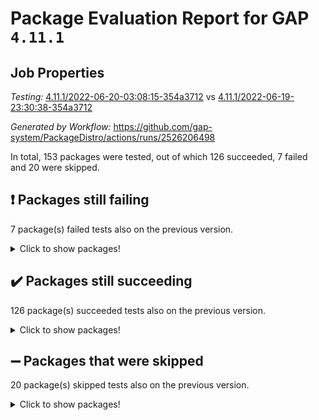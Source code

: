 # Package Evaluation Report for GAP `4.11.1`

## Job Properties

*Testing:* [4.11.1/2022-06-20-03:08:15-354a3712](https://github.com/gap-system/PackageDistro/blob/data/reports/4.11.1/2022-06-20-03:08:15-354a3712) vs [4.11.1/2022-06-19-23:30:38-354a3712](https://github.com/gap-system/PackageDistro/blob/data/reports/4.11.1/2022-06-19-23:30:38-354a3712)

*Generated by Workflow:* https://github.com/gap-system/PackageDistro/actions/runs/2526206498

In total, 153 packages were tested, out of which 126 succeeded, 7 failed and 20 were skipped.

## :exclamation: Packages still failing

7 package(s) failed tests also on the previous version.
<details><summary>Click to show packages!</summary>

- fining 1.4.1 [(failure)](https://github.com/gap-system/PackageDistro/runs/6959704612?check_suite_focus=true)
- francy 1.2.4 [(failure)](https://github.com/gap-system/PackageDistro/runs/6959704853?check_suite_focus=true)
- hap 1.41 [(failure)](https://github.com/gap-system/PackageDistro/runs/6959705292?check_suite_focus=true)
- normalizinterface 1.3.2 [(failure)](https://github.com/gap-system/PackageDistro/runs/6959706583?check_suite_focus=true)
- packagemanager 1.2 [(failure)](https://github.com/gap-system/PackageDistro/runs/6959706797?check_suite_focus=true)
- recog 1.3.2 [(failure)](https://github.com/gap-system/PackageDistro/runs/6959707342?check_suite_focus=true)
- semigroups 4.0.0 [(failure)](https://github.com/gap-system/PackageDistro/runs/6959707590?check_suite_focus=true)
</details>

## :heavy_check_mark: Packages still succeeding

126 package(s) succeeded tests also on the previous version.
<details><summary>Click to show packages!</summary>

- ace 5.4 [(success)](https://github.com/gap-system/PackageDistro/runs/6959702776?check_suite_focus=true)
- aclib 1.3.2 [(success)](https://github.com/gap-system/PackageDistro/runs/6959702841?check_suite_focus=true)
- agt 0.2 [(success)](https://github.com/gap-system/PackageDistro/runs/6959702897?check_suite_focus=true)
- alnuth 3.2.1 [(success)](https://github.com/gap-system/PackageDistro/runs/6959702943?check_suite_focus=true)
- anupq 3.2.6 [(success)](https://github.com/gap-system/PackageDistro/runs/6959702986?check_suite_focus=true)
- atlasrep 2.1.2 [(success)](https://github.com/gap-system/PackageDistro/runs/6959703027?check_suite_focus=true)
- autodoc 2022.03.10 [(success)](https://github.com/gap-system/PackageDistro/runs/6959703083?check_suite_focus=true)
- automata 1.15 [(success)](https://github.com/gap-system/PackageDistro/runs/6959703128?check_suite_focus=true)
- automgrp 1.3.2 [(success)](https://github.com/gap-system/PackageDistro/runs/6959703184?check_suite_focus=true)
- autpgrp 1.10.2 [(success)](https://github.com/gap-system/PackageDistro/runs/6959703235?check_suite_focus=true)
- cap 2022.06-03 [(success)](https://github.com/gap-system/PackageDistro/runs/6959703281?check_suite_focus=true)
- caratinterface 2.3.3 [(success)](https://github.com/gap-system/PackageDistro/runs/6959703334?check_suite_focus=true)
- cddinterface 2020.06.24 [(success)](https://github.com/gap-system/PackageDistro/runs/6959703382?check_suite_focus=true)
- circle 1.6.5 [(success)](https://github.com/gap-system/PackageDistro/runs/6959703429?check_suite_focus=true)
- classicpres 1.22 [(success)](https://github.com/gap-system/PackageDistro/runs/6959703479?check_suite_focus=true)
- cohomolo 1.6.10 [(success)](https://github.com/gap-system/PackageDistro/runs/6959703547?check_suite_focus=true)
- congruence 1.2.4 [(success)](https://github.com/gap-system/PackageDistro/runs/6959703592?check_suite_focus=true)
- corelg 1.56 [(success)](https://github.com/gap-system/PackageDistro/runs/6959703635?check_suite_focus=true)
- crime 1.6 [(success)](https://github.com/gap-system/PackageDistro/runs/6959703699?check_suite_focus=true)
- crisp 1.4.5 [(success)](https://github.com/gap-system/PackageDistro/runs/6959703746?check_suite_focus=true)
- crypting 0.10 [(success)](https://github.com/gap-system/PackageDistro/runs/6959703796?check_suite_focus=true)
- cryst 4.1.24 [(success)](https://github.com/gap-system/PackageDistro/runs/6959703846?check_suite_focus=true)
- crystcat 1.1.9 [(success)](https://github.com/gap-system/PackageDistro/runs/6959703897?check_suite_focus=true)
- ctbllib 1.3.4 [(success)](https://github.com/gap-system/PackageDistro/runs/6959703947?check_suite_focus=true)
- cubefree 1.19 [(success)](https://github.com/gap-system/PackageDistro/runs/6959703991?check_suite_focus=true)
- curlinterface 2.2.2 [(success)](https://github.com/gap-system/PackageDistro/runs/6959704040?check_suite_focus=true)
- cvec 2.7.5 [(success)](https://github.com/gap-system/PackageDistro/runs/6959704089?check_suite_focus=true)
- datastructures 0.2.7 [(success)](https://github.com/gap-system/PackageDistro/runs/6959704145?check_suite_focus=true)
- deepthought 1.0.5 [(success)](https://github.com/gap-system/PackageDistro/runs/6959704192?check_suite_focus=true)
- design 1.7 [(success)](https://github.com/gap-system/PackageDistro/runs/6959704229?check_suite_focus=true)
- difsets 2.3.1 [(success)](https://github.com/gap-system/PackageDistro/runs/6959704273?check_suite_focus=true)
- digraphs 1.5.3 [(success)](https://github.com/gap-system/PackageDistro/runs/6959704314?check_suite_focus=true)
- edim 1.3.5 [(success)](https://github.com/gap-system/PackageDistro/runs/6959704353?check_suite_focus=true)
- example 4.3.1 [(success)](https://github.com/gap-system/PackageDistro/runs/6959704410?check_suite_focus=true)
- factint 1.6.3 [(success)](https://github.com/gap-system/PackageDistro/runs/6959704482?check_suite_focus=true)
- ferret 1.0.7 [(success)](https://github.com/gap-system/PackageDistro/runs/6959704531?check_suite_focus=true)
- fga 1.4.0 [(success)](https://github.com/gap-system/PackageDistro/runs/6959704570?check_suite_focus=true)
- float 1.0.3 [(success)](https://github.com/gap-system/PackageDistro/runs/6959704650?check_suite_focus=true)
- format 1.4.3 [(success)](https://github.com/gap-system/PackageDistro/runs/6959704681?check_suite_focus=true)
- forms 1.2.7 [(success)](https://github.com/gap-system/PackageDistro/runs/6959704710?check_suite_focus=true)
- fplsa 1.2.5 [(success)](https://github.com/gap-system/PackageDistro/runs/6959704761?check_suite_focus=true)
- fr 2.4.8 [(success)](https://github.com/gap-system/PackageDistro/runs/6959704803?check_suite_focus=true)
- fwtree 1.3 [(success)](https://github.com/gap-system/PackageDistro/runs/6959704899?check_suite_focus=true)
- gbnp 1.0.5 [(success)](https://github.com/gap-system/PackageDistro/runs/6959704935?check_suite_focus=true)
- generalizedmorphismsforcap 2022.05-01 [(success)](https://github.com/gap-system/PackageDistro/runs/6959704975?check_suite_focus=true)
- genss 1.6.6 [(success)](https://github.com/gap-system/PackageDistro/runs/6959705000?check_suite_focus=true)
- gradedringforhomalg 2022.03-01 [(success)](https://github.com/gap-system/PackageDistro/runs/6959705035?check_suite_focus=true)
- grape 4.8.5 [(success)](https://github.com/gap-system/PackageDistro/runs/6959705080?check_suite_focus=true)
- groupoids 1.69 [(success)](https://github.com/gap-system/PackageDistro/runs/6959705116?check_suite_focus=true)
- grpconst 2.6.2 [(success)](https://github.com/gap-system/PackageDistro/runs/6959705175?check_suite_focus=true)
- guarana 0.96.3 [(success)](https://github.com/gap-system/PackageDistro/runs/6959705228?check_suite_focus=true)
- guava 3.16 [(success)](https://github.com/gap-system/PackageDistro/runs/6959705261?check_suite_focus=true)
- hapcryst 0.1.14 [(success)](https://github.com/gap-system/PackageDistro/runs/6959705336?check_suite_focus=true)
- hecke 1.5.3 [(success)](https://github.com/gap-system/PackageDistro/runs/6959705373?check_suite_focus=true)
- help 3.5 [(success)](https://github.com/gap-system/PackageDistro/runs/6959705414?check_suite_focus=true)
- idrel 2.44 [(success)](https://github.com/gap-system/PackageDistro/runs/6959705461?check_suite_focus=true)
- images 1.3.1 [(success)](https://github.com/gap-system/PackageDistro/runs/6959705520?check_suite_focus=true)
- intpic 0.3.0 [(success)](https://github.com/gap-system/PackageDistro/runs/6959705553?check_suite_focus=true)
- io 4.7.2 [(success)](https://github.com/gap-system/PackageDistro/runs/6959705594?check_suite_focus=true)
- irredsol 1.4.3 [(success)](https://github.com/gap-system/PackageDistro/runs/6959705648?check_suite_focus=true)
- json 2.1.0 [(success)](https://github.com/gap-system/PackageDistro/runs/6959705705?check_suite_focus=true)
- jupyterkernel 1.4.1 [(success)](https://github.com/gap-system/PackageDistro/runs/6959705740?check_suite_focus=true)
- jupyterviz 1.5.1 [(success)](https://github.com/gap-system/PackageDistro/runs/6959705785?check_suite_focus=true)
- kan 1.34 [(success)](https://github.com/gap-system/PackageDistro/runs/6959705832?check_suite_focus=true)
- kbmag 1.5.9 [(success)](https://github.com/gap-system/PackageDistro/runs/6959705881?check_suite_focus=true)
- laguna 3.9.5 [(success)](https://github.com/gap-system/PackageDistro/runs/6959705929?check_suite_focus=true)
- liealgdb 2.2.1 [(success)](https://github.com/gap-system/PackageDistro/runs/6959705976?check_suite_focus=true)
- liepring 2.6 [(success)](https://github.com/gap-system/PackageDistro/runs/6959706026?check_suite_focus=true)
- liering 2.4.2 [(success)](https://github.com/gap-system/PackageDistro/runs/6959706062?check_suite_focus=true)
- linearalgebraforcap 2022.06-02 [(success)](https://github.com/gap-system/PackageDistro/runs/6959706116?check_suite_focus=true)
- loops 3.4.1 [(success)](https://github.com/gap-system/PackageDistro/runs/6959706148?check_suite_focus=true)
- lpres 1.0.3 [(success)](https://github.com/gap-system/PackageDistro/runs/6959706185?check_suite_focus=true)
- majoranaalgebras 1.4 [(success)](https://github.com/gap-system/PackageDistro/runs/6959706242?check_suite_focus=true)
- mapclass 1.4.5 [(success)](https://github.com/gap-system/PackageDistro/runs/6959706278?check_suite_focus=true)
- matgrp 0.64 [(success)](https://github.com/gap-system/PackageDistro/runs/6959706323?check_suite_focus=true)
- modisom 2.5.2 [(success)](https://github.com/gap-system/PackageDistro/runs/6959706359?check_suite_focus=true)
- modulepresentationsforcap 2022.05-03 [(success)](https://github.com/gap-system/PackageDistro/runs/6959706395?check_suite_focus=true)
- monoidalcategories 2022.06-04 [(success)](https://github.com/gap-system/PackageDistro/runs/6959706437?check_suite_focus=true)
- nconvex 2020.11-04 [(success)](https://github.com/gap-system/PackageDistro/runs/6959706479?check_suite_focus=true)
- nilmat 1.4.1 [(success)](https://github.com/gap-system/PackageDistro/runs/6959706508?check_suite_focus=true)
- nock 1.5 [(success)](https://github.com/gap-system/PackageDistro/runs/6959706551?check_suite_focus=true)
- nq 2.5.8 [(success)](https://github.com/gap-system/PackageDistro/runs/6959706625?check_suite_focus=true)
- numericalsgps 1.3.0 [(success)](https://github.com/gap-system/PackageDistro/runs/6959706668?check_suite_focus=true)
- openmath 11.5.1 [(success)](https://github.com/gap-system/PackageDistro/runs/6959706714?check_suite_focus=true)
- orb 4.8.4 [(success)](https://github.com/gap-system/PackageDistro/runs/6959706756?check_suite_focus=true)
- patternclass 2.4.2 [(success)](https://github.com/gap-system/PackageDistro/runs/6959706841?check_suite_focus=true)
- permut 2.0.4 [(success)](https://github.com/gap-system/PackageDistro/runs/6959706890?check_suite_focus=true)
- polenta 1.3.10 [(success)](https://github.com/gap-system/PackageDistro/runs/6959706935?check_suite_focus=true)
- polymaking 0.8.6 [(success)](https://github.com/gap-system/PackageDistro/runs/6959706985?check_suite_focus=true)
- primgrp 3.4.2 [(success)](https://github.com/gap-system/PackageDistro/runs/6959707015?check_suite_focus=true)
- profiling 2.5.0 [(success)](https://github.com/gap-system/PackageDistro/runs/6959707047?check_suite_focus=true)
- qpa 1.33 [(success)](https://github.com/gap-system/PackageDistro/runs/6959707084?check_suite_focus=true)
- quagroup 1.8.3 [(success)](https://github.com/gap-system/PackageDistro/runs/6959707128?check_suite_focus=true)
- radiroot 2.9 [(success)](https://github.com/gap-system/PackageDistro/runs/6959707182?check_suite_focus=true)
- rcwa 4.6.4 [(success)](https://github.com/gap-system/PackageDistro/runs/6959707220?check_suite_focus=true)
- rds 1.8 [(success)](https://github.com/gap-system/PackageDistro/runs/6959707282?check_suite_focus=true)
- repndecomp 1.2.1 [(success)](https://github.com/gap-system/PackageDistro/runs/6959707420?check_suite_focus=true)
- repsn 3.1.0 [(success)](https://github.com/gap-system/PackageDistro/runs/6959707460?check_suite_focus=true)
- resclasses 4.7.2 [(success)](https://github.com/gap-system/PackageDistro/runs/6959707500?check_suite_focus=true)
- scscp 2.3.1 [(success)](https://github.com/gap-system/PackageDistro/runs/6959707542?check_suite_focus=true)
- sglppow 2.2 [(success)](https://github.com/gap-system/PackageDistro/runs/6959707638?check_suite_focus=true)
- sgpviz 0.999.5 [(success)](https://github.com/gap-system/PackageDistro/runs/6959707694?check_suite_focus=true)
- simpcomp 2.1.14 [(success)](https://github.com/gap-system/PackageDistro/runs/6959707741?check_suite_focus=true)
- singular 2020.12.18 [(success)](https://github.com/gap-system/PackageDistro/runs/6959707792?check_suite_focus=true)
- sla 1.5.3 [(success)](https://github.com/gap-system/PackageDistro/runs/6959707833?check_suite_focus=true)
- smallgrp 1.5 [(success)](https://github.com/gap-system/PackageDistro/runs/6959707876?check_suite_focus=true)
- smallsemi 0.6.13 [(success)](https://github.com/gap-system/PackageDistro/runs/6959707924?check_suite_focus=true)
- sonata 2.9.4 [(success)](https://github.com/gap-system/PackageDistro/runs/6959707971?check_suite_focus=true)
- sophus 1.25 [(success)](https://github.com/gap-system/PackageDistro/runs/6959708050?check_suite_focus=true)
- spinsym 1.5.2 [(success)](https://github.com/gap-system/PackageDistro/runs/6959708130?check_suite_focus=true)
- symbcompcc 1.3.2 [(success)](https://github.com/gap-system/PackageDistro/runs/6959708179?check_suite_focus=true)
- thelma 1.3 [(success)](https://github.com/gap-system/PackageDistro/runs/6959708233?check_suite_focus=true)
- tomlib 1.2.9 [(success)](https://github.com/gap-system/PackageDistro/runs/6959708280?check_suite_focus=true)
- toric 1.9.5 [(success)](https://github.com/gap-system/PackageDistro/runs/6959708347?check_suite_focus=true)
- transgrp 3.6.2 [(success)](https://github.com/gap-system/PackageDistro/runs/6959708401?check_suite_focus=true)
- ugaly 4.0.2 [(success)](https://github.com/gap-system/PackageDistro/runs/6959708483?check_suite_focus=true)
- unipot 1.5 [(success)](https://github.com/gap-system/PackageDistro/runs/6959708536?check_suite_focus=true)
- unitlib 4.1.0 [(success)](https://github.com/gap-system/PackageDistro/runs/6959708572?check_suite_focus=true)
- utils 0.72 [(success)](https://github.com/gap-system/PackageDistro/runs/6959708611?check_suite_focus=true)
- uuid 0.7 [(success)](https://github.com/gap-system/PackageDistro/runs/6959708648?check_suite_focus=true)
- walrus 0.9991 [(success)](https://github.com/gap-system/PackageDistro/runs/6959708688?check_suite_focus=true)
- wedderga 4.10.2 [(success)](https://github.com/gap-system/PackageDistro/runs/6959708734?check_suite_focus=true)
- xmod 2.88 [(success)](https://github.com/gap-system/PackageDistro/runs/6959708783?check_suite_focus=true)
- xmodalg 1.22 [(success)](https://github.com/gap-system/PackageDistro/runs/6959708814?check_suite_focus=true)
- yangbaxter 0.10.0 [(success)](https://github.com/gap-system/PackageDistro/runs/6959708870?check_suite_focus=true)
- zeromqinterface 0.13 [(success)](https://github.com/gap-system/PackageDistro/runs/6959708929?check_suite_focus=true)
</details>

## :heavy_minus_sign: Packages that were skipped

20 package(s) skipped tests also on the previous version.
<details><summary>Click to show packages!</summary>

- 4ti2interface 2022.03-01 [(skipped)](https://github.com/gap-system/PackageDistro/runs/6959637571?check_suite_focus=true)
- browse 1.8.14 [(skipped)](https://github.com/gap-system/PackageDistro/runs/6959637571?check_suite_focus=true)
- examplesforhomalg 2022.03-01 [(skipped)](https://github.com/gap-system/PackageDistro/runs/6959637571?check_suite_focus=true)
- gapdoc 1.6.5 [(skipped)](https://github.com/gap-system/PackageDistro/runs/6959637571?check_suite_focus=true)
- gauss 2022.03-01 [(skipped)](https://github.com/gap-system/PackageDistro/runs/6959637571?check_suite_focus=true)
- gaussforhomalg 2022.03-01 [(skipped)](https://github.com/gap-system/PackageDistro/runs/6959637571?check_suite_focus=true)
- gradedmodules 2022.03-01 [(skipped)](https://github.com/gap-system/PackageDistro/runs/6959637571?check_suite_focus=true)
- homalg 2022.03-01 [(skipped)](https://github.com/gap-system/PackageDistro/runs/6959637571?check_suite_focus=true)
- homalgtocas 2022.03-01 [(skipped)](https://github.com/gap-system/PackageDistro/runs/6959637571?check_suite_focus=true)
- io_forhomalg 2022.03-01 [(skipped)](https://github.com/gap-system/PackageDistro/runs/6959637571?check_suite_focus=true)
- itc 1.5.1 [(skipped)](https://github.com/gap-system/PackageDistro/runs/6959637571?check_suite_focus=true)
- localizeringforhomalg 2022.03-01 [(skipped)](https://github.com/gap-system/PackageDistro/runs/6959637571?check_suite_focus=true)
- matricesforhomalg 2022.04-01 [(skipped)](https://github.com/gap-system/PackageDistro/runs/6959637571?check_suite_focus=true)
- modules 2022.03-01 [(skipped)](https://github.com/gap-system/PackageDistro/runs/6959637571?check_suite_focus=true)
- polycyclic 2.16 [(skipped)](https://github.com/gap-system/PackageDistro/runs/6959637571?check_suite_focus=true)
- ringsforhomalg 2022.04-01 [(skipped)](https://github.com/gap-system/PackageDistro/runs/6959637571?check_suite_focus=true)
- sco 2022.03-01 [(skipped)](https://github.com/gap-system/PackageDistro/runs/6959637571?check_suite_focus=true)
- toolsforhomalg 2022.05-01 [(skipped)](https://github.com/gap-system/PackageDistro/runs/6959637571?check_suite_focus=true)
- toricvarieties 2022.03.23 [(skipped)](https://github.com/gap-system/PackageDistro/runs/6959637571?check_suite_focus=true)
- xgap 4.31 [(skipped)](https://github.com/gap-system/PackageDistro/runs/6959637571?check_suite_focus=true)
</details>

